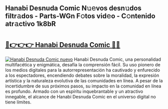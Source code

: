 ## Hanabi Desnuda Comic N𝚞𝚎vos desn𝚞dos filtr𝚊dos - Parts-WGn F𝚘tos vid𝚎o - C𝚘ntenido atr𝚊ctivo 1k8bR

# <h2><a href="http://mb1he7.tromn.icu/?c=Hanabi+Desnuda+Comic">🔗👉👉👉 Hanabi Desnuda Comic 🔗🔗</a></h2>

[![Hanabi Desnuda Comic nuevo](https://i.imgur.com/pEAQMta.gif)](http://mb1he7.tromn.icu/?c=Hanabi+Desnuda+Comic)
Hanabi Desnuda Comic, una personalidad multifacética y enigmática, desafía la comprensión fácil. Su uso pionero de los medios digitales para la autorrepresentación ha cautivado y enfurecido a los espectadores, encendiendo debates sobre la moralidad, la expresión artística y la naturaleza evolutiva de las comunidades en línea. A pesar de la incertidumbre de sus próximos pasos, su impacto en la comunidad en línea es profundo. Armado con un espíritu inquebrantable y un atractivo innegable, el alcance de Hanabi Desnuda Comic en el universo digital no tiene límites.
